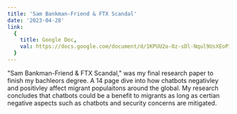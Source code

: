 ```yaml
---
title: 'Sam Bankman-Friend & FTX Scandal'
date: '2023-04-28'
link:
  {
    title: Google Doc,
    val: https://docs.google.com/document/d/1KPUU2o-Oz-sDl-Nqul9UsXEoP1KXufZqbKvgrJWCLLU/edit?usp=sharing,
  }
---
```


"Sam Bankman-Friend & FTX Scandal," was my final research paper to finish my bachleors degree. A 14 page dive into how chatbots negativley and positivley affect migrant populaitons around the global. My research concludes that chatbots could be a benefit to migrants as long as certian negative aspects such as chatbots and security concerns are mitigated.
